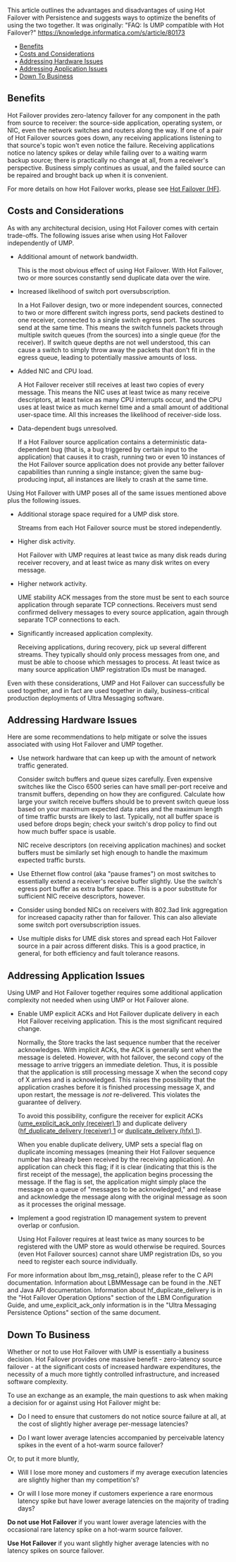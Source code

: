 This article outlines the advantages and disadvantages of using Hot Failover with Persistence and suggests ways to optimize the benefits of using the two together.
It was originally: "FAQ: Is UMP compatible with Hot Failover?" https://knowledge.informatica.com/s/article/80173

<!-- mdtoc-start -->
&nbsp;&nbsp;&nbsp;&nbsp;&bull; [Benefits](#benefits)  
&nbsp;&nbsp;&nbsp;&nbsp;&bull; [Costs and Considerations](#costs-and-considerations)  
&nbsp;&nbsp;&nbsp;&nbsp;&bull; [Addressing Hardware Issues](#addressing-hardware-issues)  
&nbsp;&nbsp;&nbsp;&nbsp;&bull; [Addressing Application Issues](#addressing-application-issues)  
&nbsp;&nbsp;&nbsp;&nbsp;&bull; [Down To Business](#down-to-business)  
<!-- TOC created by '/home/sford/bin/mdtoc.pl wiki/is-ump-compatible-with-hot-failover.md' (see https://github.com/fordsfords/mdtoc) -->
<!-- mdtoc-end -->

## Benefits

Hot Failover provides zero-latency failover for any component in the path from source to receiver: the source-side application, operating system, or NIC, even the network switches and routers along the way. If one of a pair of Hot Failover sources goes down, any receiving applications listening to that source's topic won't even notice the failure. Receiving applications notice no latency spikes or delay while failing over to a waiting warm backup source; there is practically no change at all, from a receiver's perspective. Business simply continues as usual, and the failed source can be repaired and brought back up when it is convenient.
 
For more details on how Hot Failover works, please see [Hot Failover (HF)](https://ultramessaging.github.io/currdoc/doc/Design/umfeatures.html#hotfailoverhf).          

## Costs and Considerations

As with any architectural decision, using Hot Failover comes with certain trade-offs. The following issues arise when using Hot Failover independently of UMP.  

* Additional amount of network bandwidth.

  This is the most obvious effect of using Hot Failover. With Hot Failover, two or more sources constantly send duplicate data over the wire.    

* Increased likelihood of switch port oversubscription.

  In a Hot Failover design, two or more independent sources, connected to two or more different switch ingress ports, send packets destined to one receiver, connected to a single switch egress port. The sources send at the same time. This means the switch funnels packets through multiple switch queues (from the sources) into a single queue (for the receiver). If switch queue depths are not well understood, this can cause a switch to simply throw away the packets that don't fit in the egress queue, leading to potentially massive amounts of loss.  

* Added NIC and CPU load.

  A Hot Failover receiver still receives at least two copies of every message. This means the NIC uses at least twice as many receive descriptors, at least twice as many CPU interrupts occur, and the CPU uses at least twice as much kernel time and a small amount of additional user-space time. All this increases the likelihood of receiver-side loss.

* Data-dependent bugs unresolved.

  If a Hot Failover source application contains a deterministic data-dependent bug (that is, a bug triggered by certain input to the application) that causes it to crash, running two or even 10 instances of the Hot Failover source application does not provide any better failover capabilities than running a single instance; given the same bug-producing input, all instances are likely to crash at the same time.
 
Using Hot Failover with UMP poses all of the same issues mentioned above plus the following issues.  

* Additional storage space required for a UMP disk store.

  Streams from each Hot Failover source must be stored independently.

* Higher disk activity.

  Hot Failover with UMP requires at least twice as many disk reads during receiver recovery, and at least twice as many disk writes on every message.

* Higher network activity.

  UME stability ACK messages from the store must be sent to each source application through separate TCP connections. Receivers must send confirmed delivery messages to every source application, again through separate TCP connections to each.

* Significantly increased application complexity.

  Receiving applications, during recovery, pick up several different streams. They typically should only process messages from one, and must be able to choose which messages to process. At least twice as many source application UMP registration IDs must be managed.
 
Even with these considerations, UMP and Hot Failover can successfully be used together, and in fact are used together in daily, business-critical production deployments of Ultra Messaging software.    

## Addressing Hardware Issues

Here are some recommendations to help mitigate or solve the issues associated with using Hot Failover and UMP together.  

* Use network hardware that can keep up with the amount of network traffic generated.

  Consider switch buffers and queue sizes carefully. Even expensive switches like the Cisco 6500 series can have small per-port receive and transmit buffers, depending on how they are configured. Calculate how large your switch receive buffers should be to prevent switch queue loss based on your maximum expected data rates and the maximum length of time traffic bursts are likely to last. Typically, not all buffer space is used before drops begin; check your switch's drop policy to find out how much buffer space is usable.

  NIC receive descriptors (on receiving application machines) and socket buffers must be similarly set high enough to handle the maximum expected traffic bursts.   

* Use Ethernet flow control (aka "pause frames") on most switches to essentially extend a receiver's receive buffer slightly. Use the switch's egress port buffer as extra buffer space. This is a poor substitute for sufficient NIC receive descriptors, however.

* Consider using bonded NICs on receivers with 802.3ad link aggregation for increased capacity rather than for failover. This can also alleviate some switch port oversubscription issues.

* Use multiple disks for UME disk stores and spread each Hot Failover source in a pair across different disks. This is a good practice, in general, for both efficiency and fault tolerance reasons.

## Addressing Application Issues

Using UMP and Hot Failover together requires some additional application complexity not needed when using UMP or Hot Failover alone.  

* Enable UMP explicit ACKs and Hot Failover duplicate delivery in each Hot Failover receiving application. This is the most significant required change.

  Normally, the Store tracks the last sequence number that the receiver acknowledges. With implicit ACKs, the ACK is generally sent when the message is deleted. However, with hot failover, the second copy of the message to arrive triggers an immediate deletion. Thus, it is possible that the application is still processing message X when the second copy of X arrives and is acknowledged. This raises the possibility that the application crashes before it is finished processing message X, and upon restart, the message is *not* re-delivered. This violates the guarantee of delivery.

  To avoid this possibility, configure the receiver for explicit ACKs ([ume_explicit_ack_only (receiver) 1](https://ultramessaging.github.io/currdoc/doc/Config/grpultramessagingpersistence.html#umeexplicitackonlyreceiver)) and duplicate delivery ([hf_duplicate_delivery (receiver) 1](https://ultramessaging.github.io/currdoc/doc/Config/grphotfailoveroperation.html#hfduplicatedeliveryreceiver) or [duplicate_delivery (hfx) 1](https://ultramessaging.github.io/currdoc/doc/Config/grphotfailoveroperation.html#duplicatedeliveryhfx)).

  When you enable duplicate delivery, UMP sets a special flag on duplicate incoming messages (meaning their Hot Failover sequence number has already been received by the receiving application). An application can check this flag; if it is clear (indicating that this is the first receipt of the message), the application begins processing the message. If the flag is set, the application might simply place the message on a queue of "messages to be acknowledged," and release and acknowledge the message along with the original message as soon as it processes the original message.
 
* Implement a good registration ID management system to prevent overlap or confusion.

  Using Hot Failover requires at least twice as many sources to be registered with the UMP store as would otherwise be required. Sources (even Hot Failover sources) cannot share UMP registration IDs, so you need to register each source individually.  

For more information about lbm_msg_retain(), please refer to the C API documentation. Information about LBMMessage can be found in the .NET and Java API documentation. Information about hf_duplicate_delivery is in the "Hot Failover Operation Options" section of the LBM Configuration Guide, and ume_explicit_ack_only information is in the "Ultra Messaging Persistence Options" section of the same document.    

## Down To Business

Whether or not to use Hot Failover with UMP is essentially a business decision. Hot Failover provides one massive benefit - zero-latency source failover - at the significant costs of increased hardware expenditures, the necessity of a much more tightly controlled infrastructure, and increased software complexity.

To use an exchange as an example, the main questions to ask when making a decision for or against using Hot Failover might be:

* Do I need to ensure that customers do not notice source failure at all, at the cost of slightly higher average per-message latencies?

* Do I want lower average latencies accompanied by perceivable latency spikes in the event of a hot-warm source failover?

Or, to put it more bluntly,

* Will I lose more money and customers if my average execution latencies are slightly higher than my competition's?

* Or will I lose more money if customers experience a rare enormous latency spike but have lower average latencies on the majority of trading days?

**Do not use Hot Failover** if you want lower average latencies with the occasional rare latency spike on a hot-warm source failover.  

**Use Hot Failover** if you want slightly higher average latencies with no latency spikes on source failover.
